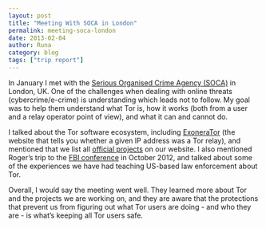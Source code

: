 ```yaml
---
layout: post
title: "Meeting With SOCA in London"
permalink: meeting-soca-london
date: 2013-02-04
author: Runa
category: blog
tags: ["trip report"]
---
```


In January I met with the [Serious Organised Crime Agency (SOCA)](http://www.soca.gov.uk/) in London, UK. One of the challenges when dealing with online threats (cybercrime/e-crime) is understanding which leads not to follow. My goal was to help them understand what Tor is, how it works (both from a user and a relay operator point of view), and what it can and cannot do.

I talked about the Tor software ecosystem, including [ExoneraTor](https://metrics.torproject.org/exonerator.html) (the website that tells you whether a given IP address was a Tor relay), and mentioned that we list all [official projects](https://www.torproject.org/projects/projects.html.en) on our website. I also mentioned Roger’s trip to the [FBI conference](https://blog.torproject.org/blog/trip-report-october-fbi-conference) in October 2012, and talked about some of the experiences we have had teaching US-based law enforcement about Tor.

Overall, I would say the meeting went well. They learned more about Tor and the projects we are working on, and they are aware that the protections that prevent us from figuring out what Tor users are doing - and who they are - is what’s keeping all Tor users safe.

